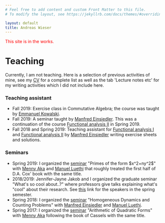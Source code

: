 ```yaml
---
# Feel free to add content and custom Front Matter to this file.
# To modify the layout, see https://jekyllrb.com/docs/themes/#overriding-theme-defaults

layout: default
title: Andreas Wieser
---
```


<p style="color:red">
This site is in the works.
</p>

# Teaching

Currently, I am not teaching.
Here is a selection of previous activities of mine, 
see my <a href="empty.html">CV</a> for a complete list as well as the tab 'Lecture notes etc' for my writing activities which I did not include here.

<h3>Teaching assistant</h3>
<ul>
<li>Fall 2019: Exercise class in Commutative Algebra; the course was taught by <a href="https://people.math.ethz.ch/~kowalski/">Emmanuel Kowalski</a>.</li>
<li>Fall 2019: A seminar taught by <a href="https://people.math.ethz.ch/~einsiedl/">Manfred Einsiedler</a>. 
This was a continuation of the course <a href="https://metaphor.ethz.ch/x/2019/fs/401-3462-00L/">Functional analysis II</a> in Spring 2019.</li>
<li>Fall 2018 and Spring 2019: Teaching assistant for <a href="https://metaphor.ethz.ch/x/2018/hs/401-3461-00L/">Functional analysis I</a> and <a href="https://metaphor.ethz.ch/x/2019/fs/401-3462-00L/">Functional analysis II</a> by <a href="https://people.math.ethz.ch/~einsiedl/">Manfred Einsiedler</a> writing exercise sheets and solutions.</li>
</ul>

<h3>Seminars</h3>
<ul>
<li>Spring 2019: I organized the <a href="https://metaphor.ethz.ch/x/2019/fs/401-3110-19L/">seminar</a> 
"Primes of the form $x^2+ny^2$" with <a href="https://people.math.ethz.ch/~menashea/">Menny Aka</a> and <a href="https://manuelluethi.github.io/">Manuel Luethi</a> that roughly treated the first half of D.A. Cox' book with the same title.</li>
<li>2018/2019: <a>Jennifer-Jayne Jakob</a> and I organized the graduate seminar "What's so cool about..?" where professors give talks explaining what's "cool" about their research. 
See <a href="https://math.ethz.ch/news-and-events/events/research-seminars/whats-so-cool-about.html?s=hs18">this</a> link for the speakers in the spring semester.</li>
<li>Spring 2018: I organized the <a href="https://metaphor.ethz.ch/x/2018/fs/401-3370-67L/">seminar</a> "Homogeneous Dynamics and Counting Problems" with 
<a href="https://people.math.ethz.ch/~einsiedl/">Manfred Einsiedler</a> and <a href="https://manuelluethi.github.io/">Manuel Luethi</a>.</li>
<li>Spring 2017: I organized the <a href="https://metaphor.ethz.ch/x/2017/fs/401-3370-17L/">seminar</a> "Arithmetic of Quadratic Forms" 
with <a href="https://people.math.ethz.ch/~menashea/">Menny Aka</a> following the book of Cassels with the same title.</li>
</ul>



